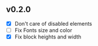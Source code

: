 ## v0.2.0

- [x] Don't care of disabled elements
- [ ] Fix Fonts size and color
- [x] Fix block heights and width
